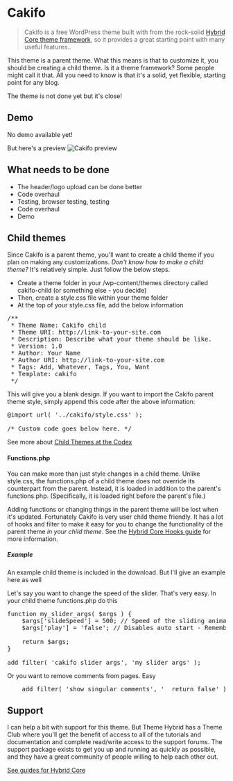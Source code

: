 # Cakifo

> Cakifo is a free WordPress theme built with from the rock-solid [Hybrid Core theme framework](http://themehybrid.com/hybrid-core "Hybrid Core"), so it provides a great starting point with many useful features..

This theme is a parent theme. What this means is that to customize it, you should be creating a child theme. Is it a theme framework? Some people might call it that. All you need to know is that it's a solid, yet flexible, starting point for any blog.

The theme is not done yet but it's close!

## Demo

No demo available yet!

But here's a preview
![Cakifo preview](http://i.imgur.com/rUY1z.png)

## What needs to be done

* The header/logo upload can be done better
* Code overhaul
* Testing, browser testing, testing
* Code overhaul
* Demo

## Child themes

Since Cakifo is a parent theme, you'll want to create a child theme if you plan on making any customizations. *Don't know how to make a child theme?* It's relatively simple. Just follow the below steps.

* Create a theme folder in your /wp-content/themes directory called cakifo-child (or something else - you decide)
* Then, create a style.css file within your theme folder
* At the top of your style.css file, add the below information

<pre>
/**
 * Theme Name: Cakifo child
 * Theme URI: http://link-to-your-site.com
 * Description: Describe what your theme should be like.
 * Version: 1.0
 * Author: Your Name
 * Author URI: http://link-to-your-site.com
 * Tags: Add, Whatever, Tags, You, Want
 * Template: cakifo
 */
</pre>

This will give you a blank design. If you want to import the Cakifo parent theme style, simply append this code after the above information:

<pre>
@import url( '../cakifo/style.css' );

/* Custom code goes below here. */
</pre>

See more about [Child Themes at the Codex](http://codex.wordpress.org/Child_Themes)

#### Functions.php

You can make more than just style changes in a child theme. Unlike style.css, the functions.php of a child theme does not override its counterpart from the parent. Instead, it is loaded in addition to the parent's functions.php. (Specifically, it is loaded right before the parent's file.)

Adding functions or changing things in the parent theme will be lost when it's updated. Fortunately Cakifo is very user child theme friendly. It has a lot of hooks and filter to make it easy for you to change the functionality of the parent theme *in your child theme*. See the [Hybrid Core Hooks guide](http://themehybrid.com/hybrid-core/hooks) for more information.

##### Example
An example child theme is included in the download. But I'll give an example here as well

Let's say you want to change the speed of the slider. That's very easy. In your child theme functions.php do this

<pre>
function my_slider_args( $args ) {
	$args['slideSpeed'] = 500; // Speed of the sliding animation in milliseconds
	$args['play'] = 'false'; // Disables auto start - Remember the quotes
	
	return $args;
}

add_filter( 'cakifo_slider_args', 'my_slider_args' );
</pre>

Or you want to remove comments from pages. Easy

<pre>
	add_filter( 'show_singular_comments', '__return_false' ); 
</pre>

## Support
I can help a bit with support for this theme. But Theme Hybrid has a Theme Club where you'll get the benefit of access to all of the tutorials and documentation and complete read/write access to the support forums.
The support package exists to get you up and running as quickly as possible, and they have a great community of people willing to help each other out.

[See guides for Hybrid Core](http://themehybrid.com/hybrid-core)